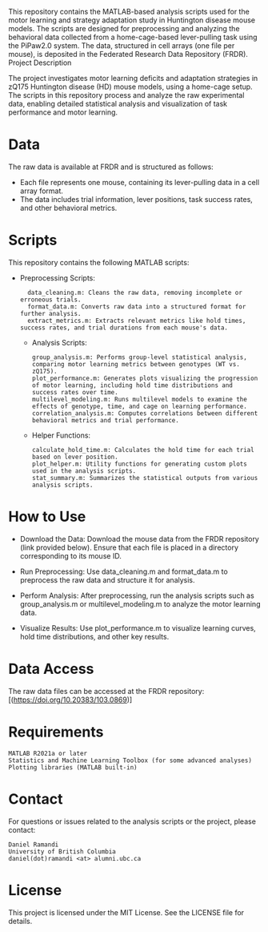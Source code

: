 This repository contains the MATLAB-based analysis scripts used for the motor learning and strategy adaptation study in Huntington disease mouse models. The scripts are designed for preprocessing and analyzing the behavioral data collected from a home-cage-based lever-pulling task using the PiPaw2.0 system. The data, structured in cell arrays (one file per mouse), is deposited in the Federated Research Data Repository (FRDR).
Project Description

The project investigates motor learning deficits and adaptation strategies in zQ175 Huntington disease (HD) mouse models, using a home-cage setup. The scripts in this repository process and analyze the raw experimental data, enabling detailed statistical analysis and visualization of task performance and motor learning.

# Data

The raw data is available at FRDR and is structured as follows:

- Each file represents one mouse, containing its lever-pulling data in a cell array format.
- The data includes trial information, lever positions, task success rates, and other behavioral metrics.

# Scripts

This repository contains the following MATLAB scripts:

- Preprocessing Scripts:

        data_cleaning.m: Cleans the raw data, removing incomplete or erroneous trials.
        format_data.m: Converts raw data into a structured format for further analysis.
        extract_metrics.m: Extracts relevant metrics like hold times, success rates, and trial durations from each mouse's data.

  - Analysis Scripts:

        group_analysis.m: Performs group-level statistical analysis, comparing motor learning metrics between genotypes (WT vs. zQ175).
        plot_performance.m: Generates plots visualizing the progression of motor learning, including hold time distributions and success rates over time.
        multilevel_modeling.m: Runs multilevel models to examine the effects of genotype, time, and cage on learning performance.
        correlation_analysis.m: Computes correlations between different behavioral metrics and trial performance.

  - Helper Functions:
 
        calculate_hold_time.m: Calculates the hold time for each trial based on lever position.
        plot_helper.m: Utility functions for generating custom plots used in the analysis scripts.
        stat_summary.m: Summarizes the statistical outputs from various analysis scripts.

# How to Use

- Download the Data: Download the mouse data from the FRDR repository (link provided below). Ensure that each file is placed in a directory corresponding to its mouse ID.

- Run Preprocessing: Use data_cleaning.m and format_data.m to preprocess the raw data and structure it for analysis.

- Perform Analysis: After preprocessing, run the analysis scripts such as group_analysis.m or multilevel_modeling.m to analyze the motor learning data.

- Visualize Results: Use plot_performance.m to visualize learning curves, hold time distributions, and other key results.

# Data Access

The raw data files can be accessed at the FRDR repository:
[(https://doi.org/10.20383/103.0869)]
# Requirements

    MATLAB R2021a or later
    Statistics and Machine Learning Toolbox (for some advanced analyses)
    Plotting libraries (MATLAB built-in)

# Contact

For questions or issues related to the analysis scripts or the project, please contact:

    Daniel Ramandi
    University of British Columbia
    daniel(dot)ramandi <at> alumni.ubc.ca

# License

This project is licensed under the MIT License. See the LICENSE file for details.
